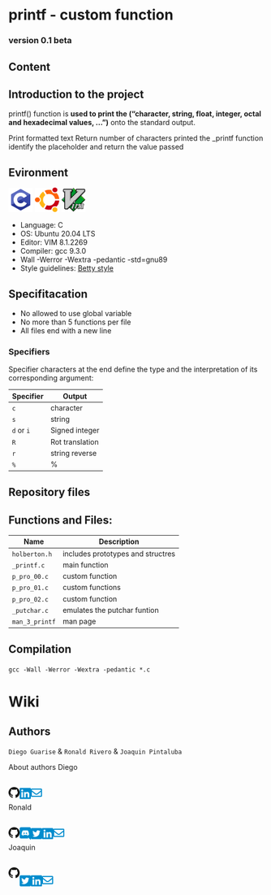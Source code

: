 # printf - custom function
### version 0.1 beta
## Content

## Introduction to the project
printf() function is **used to print the (“character, string, float, integer, octal and hexadecimal values, ...”)** onto the standard output.

Print formatted text
Return number of characters printed
the _printf function identify the placeholder and return the value passed


## Evironment
<div >
  <a href="https://www.cprogramming.com/" target="_blank"><img height="48px" src="https://raw.githubusercontent.com/ralexrivero/xelar_theme_profile/main/icons/language_c-programming.svg" alt="C programming language" ></a>
  <a href="https://ubuntu.com/" target="_blank"><img height="48px" src="https://raw.githubusercontent.com/ralexrivero/xelar_theme_profile/main/icons/ubuntu-icon.svg" alt="C programming language"></a>
    <a href="https://www.vim.org/" target="_blank"><img height="48px" src="https://raw.githubusercontent.com/ralexrivero/xelar_theme_profile/main/icons/Vimlogo.svg" alt="C programming language"></a>
</div>


- Language: C
- OS: Ubuntu 20.04 LTS
- Editor: VIM 8.1.2269
- Compiler: gcc 9.3.0
- Wall -Werror -Wextra -pedantic -std=gnu89
- Style guidelines: [Betty style](https://github.com/holbertonschool/Betty/wiki)

## Specifitacation

- No allowed to use global variable
- No more than 5 functions per file
- All files end with a new line

<h3>Specifiers </h3>
Specifier characters at the end define the type and the interpretation of its corresponding argument:

| Specifier  | Output          |
|------------|-----------------|
| `c`        | character       |
| `s`        | string          |
| `d` or `i` | Signed integer  |
| `R`        | Rot translation |
| `r`        | string reverse  |
| `%`        | %               |

## Repository files
<h2>Functions and Files: </h2>

| **Name**     | **Description**          |
|--------------|--------------------------|
| `holberton.h`  | includes prototypes and structres |
| `_printf.c`    | main function |
| `p_pro_00.c` | custom function |
| `p_pro_01.c` | custom functions |
| `p_pro_02.c`    | custom function |
| `_putchar.c` | emulates the putchar funtion |
| `man_3_printf` | man page |


## Compilation

``gcc -Wall -Werror -Wextra -pedantic *.c``

# Wiki

## Authors
``Diego Guarise`` & ``Ronald Rivero`` & ``Joaquin Pintaluba``


About authors
Diego 

<br>
<a href="https://github.com/Diego-Guarise" target="_blank"> <img align="left" alt="Diego Guarise | Github" width="22px" src="https://raw.githubusercontent.com/ralexrivero/xelar_theme_profile/main/icons/github-icon.svg" /> </a>
<a href="https://www.linkedin.com/in/diego-guarise/" target="_blank"> <img align="left" alt="Diego Guarise | LinkedIn" width="22px" src="https://raw.githubusercontent.com/ralexrivero/xelar_theme_profile/main/icons/linkedin-brands_blue.svg" /> </a>
<a href="mailto:l.guariselopez@gmail.com?subject=Contact" target="_blank"><img align="left" width="22" src="https://raw.githubusercontent.com/ralexrivero/xelar_theme_profile/main/icons/envelope-regular_blue.svg" alt="email me"> </a>
<br>

Ronald

<br>
<a href="https://github.com/ralexrivero" target="_blank"> <img align="left" alt="Ronald Rivero | Github" width="22px" src="https://raw.githubusercontent.com/ralexrivero/xelar_theme_profile/main/icons/github-icon.svg" /> </a>
<a href ="https://discord.gg/4QNsYMAa4t" target="_blank" rel="noreferrer noopener"> <img align="left" src="https://raw.githubusercontent.com/ralexrivero/xelar_theme_profile/main/icons/discord-brands_blue.svg" alt="Ronald Rivero | Discord" width="22px"> </a>
<a href="https://twitter.com/ralex_uy" target="_blank"> <img align="left" alt="Ronald Rivero | Twitter" width="22px" src="https://raw.githubusercontent.com/ralexrivero/xelar_theme_profile/main/icons/twitter-square-brands_blue.svg" /> </a>
<a href="https://www.linkedin.com/in/ronald-rivero/" target="_blank"> <img align="left" alt="Ronald Rivero | LinkedIn" width="22px" src="https://raw.githubusercontent.com/ralexrivero/xelar_theme_profile/main/icons/linkedin-brands_blue.svg" /> </a>
<a href="mailto:ralexrivero@gmail.com?subject=Contact" target="_blank"><img align="left" width="22" src="https://raw.githubusercontent.com/ralexrivero/xelar_theme_profile/main/icons/envelope-regular_blue.svg" alt="email me"> </a>
<br>

Joaquin

<br>
<a href="https://github.com/jopinta" target="_blank"> <img align="left" alt="Joaquin Pintaluba | Github" width="22px" src="https://raw.githubusercontent.com/ralexrivero/xelar_theme_profile/main/icons/github-icon.svg" /> </a>

<a href="https://twitter.com/tatinfa" target="_blank"> <img align="left" alt="Joaquin Pintaluba | Twitter" width="22px" src="https://raw.githubusercontent.com/ralexrivero/xelar_theme_profile/main/icons/twitter-square-brands_blue.svg" /> </a>
<a href="https://www.linkedin.com/in/joaquin-pintaluba/" target="_blank"> <img align="left" alt="Joaquin Pintaluba | LinkedIn" width="22px" src="https://raw.githubusercontent.com/ralexrivero/xelar_theme_profile/main/icons/linkedin-brands_blue.svg" /> </a>
<a href="mailto:ralexrivero@gmail.com?subject=Contact" target="_blank"><img align="left" width="22" src="https://raw.githubusercontent.com/ralexrivero/xelar_theme_profile/main/icons/envelope-regular_blue.svg" alt="email me"> </a>
<br>
